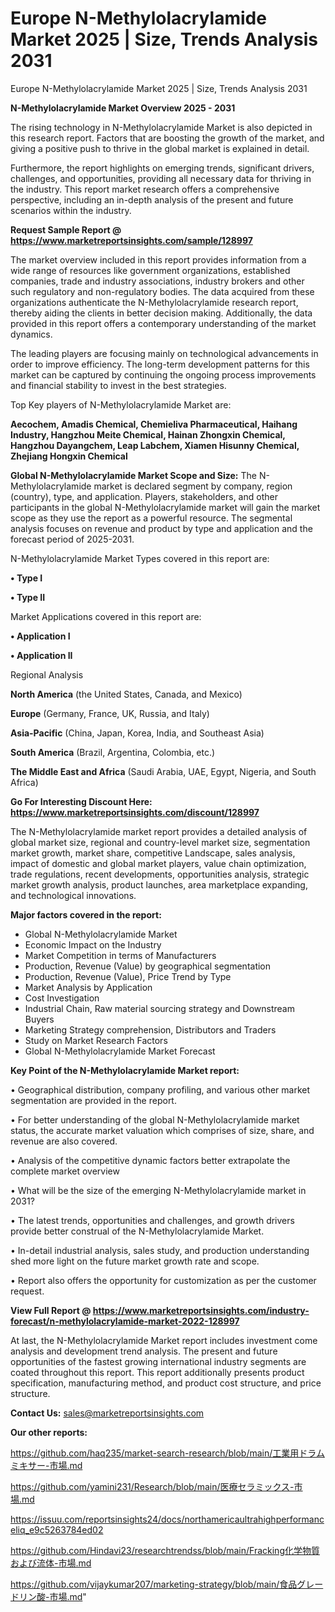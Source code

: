 # Europe N-Methylolacrylamide Market 2025 | Size, Trends Analysis 2031
Europe N-Methylolacrylamide Market 2025 | Size, Trends Analysis 2031

<Strong> N-Methylolacrylamide Market Overview 2025 - 2031</strong>

The rising technology in N-Methylolacrylamide Market is also depicted in this research report. Factors that are boosting the growth of the market, and giving a positive push to thrive in the global market is explained in detail.

Furthermore, the report highlights on emerging trends, significant drivers, challenges, and opportunities, providing all necessary data for thriving in the industry. This report market research offers a comprehensive perspective, including an in-depth analysis of the present and future scenarios within the industry.

<strong>Request Sample Report @ <a href=https://www.marketreportsinsights.com/sample/128997>https://www.marketreportsinsights.com/sample/128997</a></strong>

The market overview included in this report provides information from a wide range of resources like government organizations, established companies, trade and industry associations, industry brokers and other such regulatory and non-regulatory bodies. The data acquired from these organizations authenticate the N-Methylolacrylamide research report, thereby aiding the clients in better decision making. Additionally, the data provided in this report offers a contemporary understanding of the market dynamics.

The leading players are focusing mainly on technological advancements in order to improve efficiency. The long-term development patterns for this market can be captured by continuing the ongoing process improvements and financial stability to invest in the best strategies.

Top Key players of N-Methylolacrylamide Market are:

<strong>Aecochem, Amadis Chemical, Chemieliva Pharmaceutical, Haihang Industry, Hangzhou Meite Chemical, Hainan Zhongxin Chemical, Hangzhou Dayangchem, Leap Labchem, Xiamen Hisunny Chemical, Zhejiang Hongxin Chemical</strong>

<strong><b>Global N-Methylolacrylamide Market Scope and Size:</b></strong>
The N-Methylolacrylamide market is declared segment by company, region (country), type, and application. Players, stakeholders, and other participants in the global N-Methylolacrylamide market will gain the market scope as they use the report as a powerful resource. The segmental analysis focuses on revenue and product by type and application and the forecast period of 2025-2031.

N-Methylolacrylamide Market Types covered in this report are:

<strong>• Type I

• Type II</strong>

Market Applications covered in this report are:

<strong>• Application I

• Application II</strong> 

Regional Analysis

<strong>North America</strong> (the United States, Canada, and Mexico)

<strong>Europe</strong> (Germany, France, UK, Russia, and Italy)

<strong>Asia-Pacific</strong> (China, Japan, Korea, India, and Southeast Asia)

<strong>South America</strong> (Brazil, Argentina, Colombia, etc.)

<strong>The Middle East and Africa</strong> (Saudi Arabia, UAE, Egypt, Nigeria, and South Africa)

<strong>Go For Interesting Discount Here: <a href=https://www.marketreportsinsights.com/discount/128997>https://www.marketreportsinsights.com/discount/128997</a></strong>

The N-Methylolacrylamide market report provides a detailed analysis of global market size, regional and country-level market size, segmentation market growth, market share, competitive Landscape, sales analysis, impact of domestic and global market players, value chain optimization, trade regulations, recent developments, opportunities analysis, strategic market growth analysis, product launches, area marketplace expanding, and technological innovations.

<strong><b>Major factors covered in the report:</b></strong>
<ul>
  <li>Global N-Methylolacrylamide Market </li>
  <li>Economic Impact on the Industry</li>
  <li>Market Competition in terms of Manufacturers</li>
  <li>Production, Revenue (Value) by geographical segmentation</li>
  <li>Production, Revenue (Value), Price Trend by Type</li>
  <li>Market Analysis by Application</li>
  <li>Cost Investigation</li>
  <li>Industrial Chain, Raw material sourcing strategy and Downstream Buyers</li>
  <li>Marketing Strategy comprehension, Distributors and Traders</li>
  <li>Study on Market Research Factors</li>
  <li>Global N-Methylolacrylamide Market Forecast</li>
</ul>

<strong><b>Key Point of the N-Methylolacrylamide Market report:</b></strong>

• Geographical distribution, company profiling, and various other market segmentation are provided in the report.

• For better understanding of the global N-Methylolacrylamide market status, the accurate market valuation which comprises of size, share, and revenue are also covered.

• Analysis of the competitive dynamic factors better extrapolate the complete market overview

• What will be the size of the emerging N-Methylolacrylamide market in 2031?

• The latest trends, opportunities and challenges, and growth drivers provide better construal of the N-Methylolacrylamide Market.

• In-detail industrial analysis, sales study, and production understanding shed more light on the future market growth rate and scope.

• Report also offers the opportunity for customization as per the customer request.

<strong><b>View Full Report @ <a href=https://www.marketreportsinsights.com/industry-forecast/n-methylolacrylamide-market-2022-128997>https://www.marketreportsinsights.com/industry-forecast/n-methylolacrylamide-market-2022-128997</a></b></strong>


At last, the N-Methylolacrylamide Market report includes investment come analysis and development trend analysis. The present and future opportunities of the fastest growing international industry segments are coated throughout this report. This report additionally presents product specification, manufacturing method, and product cost structure, and price structure.

<strong>Contact Us:</strong>
sales@marketreportsinsights.com

<strong>Our other reports:</strong>

<a href=https://github.com/haq235/market-search-research/blob/main/工業用ドラムミキサー-市場.md>https://github.com/haq235/market-search-research/blob/main/工業用ドラムミキサー-市場.md</a>

<a href=https://github.com/yamini231/Research/blob/main/医療セラミックス-市場.md>https://github.com/yamini231/Research/blob/main/医療セラミックス-市場.md</a>

<a href=https://issuu.com/reportsinsights24/docs/northamericaultrahighperformanceliq_e9c5263784ed02>https://issuu.com/reportsinsights24/docs/northamericaultrahighperformanceliq_e9c5263784ed02</a>

<a href=https://github.com/Hindavi23/researchtrendss/blob/main/Fracking化学物質および流体-市場.md>https://github.com/Hindavi23/researchtrendss/blob/main/Fracking化学物質および流体-市場.md</a>

<a href=https://github.com/vijaykumar207/marketing-strategy/blob/main/食品グレードリン酸-市場.md>https://github.com/vijaykumar207/marketing-strategy/blob/main/食品グレードリン酸-市場.md</a>"
